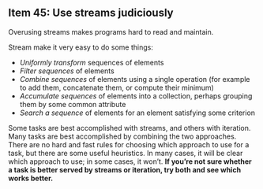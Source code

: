## Item 45: Use streams judiciously

Overusing streams makes programs hard to read and maintain.

Stream make it very easy to do some things:

- _Uniformly transform_ sequences of elements
- _Filter sequences_ of elements
- _Combine sequences_ of elements using a single operation (for example to add them, concatenate them, or compute their minimum)
- _Accumulate sequences_ of elements into a collection, perhaps grouping them by some common attribute
- _Search a sequence_ of elements for an element satisfying some criterion

Some tasks are best accomplished with streams, and others with iteration.
Many tasks are best accomplished by combining the two approaches.
There are no hard and fast rules for choosing which approach to use for a task, but there are some useful heuristics.
In many cases, it will be clear which approach to use; in some cases, it won’t.
**If you’re not sure whether a task is better served by streams or iteration, try both and see which works better.**
